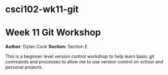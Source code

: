 # csci102-wk11-git
# Week 11 Git Workshop
**Author:** Dylan Cook
**Section:** Section E

This is a beginner level version control workshop to help learn basic git commands and processes to allow me to use version control on school and personal projects.